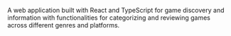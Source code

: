A web application built with React and TypeScript for game discovery and information with functionalities for categorizing and reviewing games across different genres and platforms.
